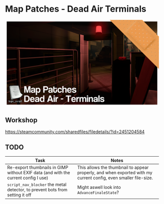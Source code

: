 # Map Patches - Dead Air Terminals
![Add-on's Thumbnail](resources/xd1.png)

## Workshop
https://steamcommunity.com/sharedfiles/filedetails/?id=2451204584

## TODO
Task | Notes
---- | ------
Re-export thumbnails in GIMP without EXIF data (and with the current config I use) | This allows the thumbnail to appear properly, and when exported with my current config, even smaller file-size.
`script_nav_blocker` the metal detector, to prevent bots from setting it off | Might aswell look into `AdvanceFinaleState`?
